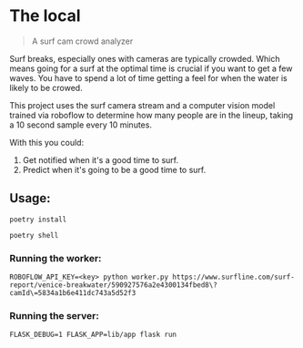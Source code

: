 # The local 

> A surf cam crowd analyzer

Surf breaks, especially ones with cameras are typically crowded. Which means going for a surf at the optimal time is crucial if you want to get a few waves. You have to spend a lot of time getting a feel for when the water is likely to be crowed.

This project uses the surf camera stream and a computer vision model trained via roboflow to determine how many people are in the lineup, taking a 10 second sample every 10 minutes.

With this you could:

1. Get notified when it's a good time to surf.
2. Predict when it's going to be a good time to surf.


## Usage:

```
poetry install
```

```
poetry shell
```

### Running the worker:

```
ROBOFLOW_API_KEY=<key> python worker.py https://www.surfline.com/surf-report/venice-breakwater/590927576a2e4300134fbed8\?camId\=5834a1b6e411dc743a5d52f3
```

### Running the server:

```
FLASK_DEBUG=1 FLASK_APP=lib/app flask run
```
